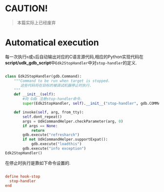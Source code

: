 # CAUTION!

> 本篇实际上已经废弃

# Automatical execution

每一次执行`n`或`s`后自动输出对应的C语言源代码,相应的Python实现代码在**script/udk_gdb_script**中`Edk2StopHandler`中对`stop-handler`的定义.

```python

class Edk2StopHandler(gdb.Command):
    """Command to be run when target is stopped.
       这些代码将在目标的被调试机器停止时执行.
    """
    def __init__(self):
        #向 Gdb 注册stop-handler命令.
        super(Edk2StopHandler, self).__init__("stop-handler", gdb.COMMAND_RUNNING, gdb.COMPLETE_NONE)

    def invoke(self, arg, from_tty):
        self.dont_repeat()
        args = UdkCommandHelper.checkParameter(arg, 0)
        if args == None:
            return
        gdb.execute("refresharch")
        if not UdkCommandHelper.supportExpat():
            gdb.execute("loadthis")
        gdb.execute("info exception")
Edk2StopHandler()

```

在停止时执行是靠如下命令设置的.

```cfg

define hook-stop
  stop-handler
end

```
